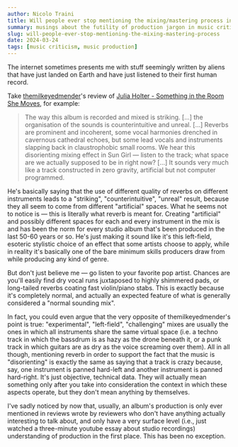 ```yaml
---
author: Nicolo Traini
title: Will people ever stop mentioning the mixing/mastering process in their reviews and avoid making fools of themselves?
summary: musings about the futility of production jargon in music criticism
slug: will-people-ever-stop-mentioning-the-mixing-mastering-process
date: 2024-03-24
tags: [music criticism, music production]
---
```


The internet sometimes presents me with stuff seemingly written by aliens that have just landed on Earth and have just listened to their first human record.

Take [themilkeyedmender](https://rateyourmusic.com/~themilkeyedmender)'s review of [Julia Holter - Something in the Room She Moves](https://rateyourmusic.com/release/album/julia-holter/something-in-the-room-she-moves/), for example:

> The way this album is recorded and mixed is striking. [...] the organisation of the sounds is counterintuitive and unreal. [...] Reverbs are prominent and incoherent, some vocal harmonies drenched in cavernous cathedral echoes, but some lead vocals and instruments slapping back in claustrophobic small rooms. We hear this disorienting mixing effect in Sun Girl — listen to the track; what space are we actually supposed to be in right now? [...] It sounds very much like a track constructed in zero gravity, artificial but not computer programmed.

He's basically saying that the use of different quality of reverbs on different instruments leads to a "striking", "counterintuitive", "unreal" result, because they all seem to come from different "artificial" spaces. What he seems not to notice is — this is literally what reverb is meant for. Creating "artificial" and possibly different spaces for each and every instrument in the mix is and has been the norm for every studio album that's been produced in the last 50-60 years or so. He's just making it sound like it's this left-field, esoteric stylistic choice of an effect that some artists choose to apply, while in reality it's basically one of the bare minimum skills producers draw from while producing any kind of genre.

But don't just believe me — go listen to your favorite pop artist. Chances are you'll easily find dry vocal runs juxtaposed to highly shimmered pads, or long-tailed reverbs coating fast violin/piano stabs. This is exactly because it's completely normal, and actually an expected feature of what is generally considered a "normal sounding mix".

In fact, you could even argue that the very opposite of themilkeyedmender's point is true: "experimental", "left-field", "challenging" mixes are usually the ones in which all instruments share the same virtual space (i.e. a techno track in which the bassdrum is as hazy as the drone beneath it, or a punk track in which guitars are as dry as the voice screaming over them). All in all though, mentioning reverb in order to support the fact that the music is "disorienting" is exactly the same as saying that a track is crazy because, say, one instrument is panned hard-left and another instrument is panned hard-right. It's just objective, technical data. They will actually mean something only after you take into consideration the context in which these aspects operate, but they don't mean anything by themselves.

I've sadly noticed by now that, usually, an album's production is only ever mentioned in reviews wrote by reviewers who don't have anything actually interesting to talk about, and only have a very surface level (i.e., just watched a three-minute youtube essay about studio recordings) understanding of production in the first place. This has been no exception.
